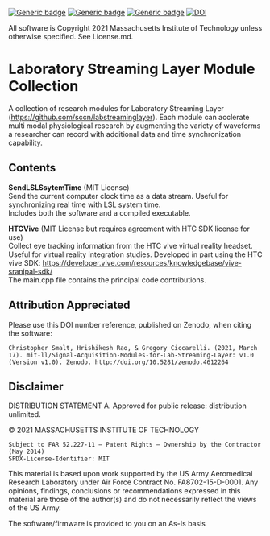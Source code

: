 [![Generic badge](https://img.shields.io/badge/Maintained-No-green.svg)](https://shields.io/)
[![Generic badge](https://img.shields.io/badge/Software-Matlab,C-blue.svg)](https://shields.io/)
[![Generic badge](https://img.shields.io/badge/License-MIT-red.svg)](https://shields.io/)
[![DOI](https://zenodo.org/badge/348775436.svg)](https://zenodo.org/badge/latestdoi/348775436)

All software is Copyright 2021 Massachusetts Institute of Technology unless otherwise specified.  See License.md.

# Laboratory Streaming Layer Module Collection
A collection of research modules for Laboratory Streaming Layer (https://github.com/sccn/labstreaminglayer).
Each module can acclerate multi modal physiological research by augmenting the variety of waveforms a researcher can record with additional data and time synchronization capability.

## Contents

**SendLSLSsytemTime** (MIT License)  
Send the current computer clock time as a data stream.  Useful for synchronizing real time with LSL system time.   
Includes both the software and a compiled executable.  

**HTCVive** (MIT License but requires agreement with HTC SDK license for use)  
Collect eye tracking information from the HTC vive virtual reality headset.  Useful for virtual reality integration studies. 
Developed in part using the HTC vive SDK: https://developer.vive.com/resources/knowledgebase/vive-sranipal-sdk/  
The main.cpp file contains the principal code contributions.   

## Attribution Appreciated

Please use this DOI number reference, published on Zenodo, when citing the software: 
```
Christopher Smalt, Hrishikesh Rao, & Gregory Ciccarelli. (2021, March 17). mit-ll/Signal-Acquisition-Modules-for-Lab-Streaming-Layer: v1.0 (Version v1.0). Zenodo. http://doi.org/10.5281/zenodo.4612264
```

## Disclaimer

DISTRIBUTION STATEMENT A. Approved for public release: distribution unlimited.

© 2021 MASSACHUSETTS INSTITUTE OF TECHNOLOGY

    Subject to FAR 52.227-11 – Patent Rights – Ownership by the Contractor (May 2014)
    SPDX-License-Identifier: MIT

This material is based upon work supported by the US Army Aeromedical Research Laboratory under Air Force Contract No. FA8702-15-D-0001. Any opinions, findings, conclusions or recommendations expressed in this material are those of the author(s) and do not necessarily reflect the views of the US Army.

The software/firmware is provided to you on an As-Is basis
